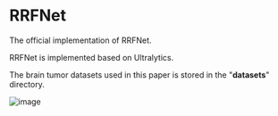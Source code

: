 # RRFNet
The official implementation of RRFNet.

RRFNet is implemented based on Ultralytics.

The brain tumor datasets used in this paper is stored in the "**datasets**" directory.

![image](https://github.com/Mr-cream/RRFNet/blob/main/images/Fig5.tiff)


